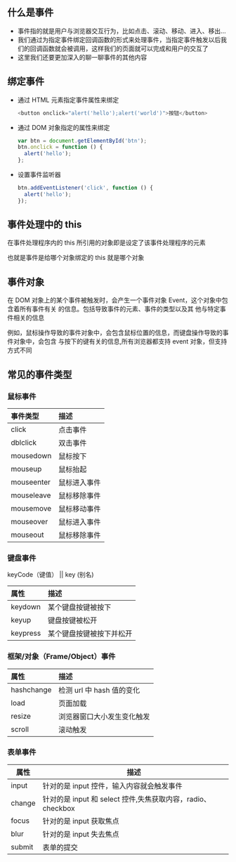 ## 什么是事件

- 事件指的就是用户与浏览器交互行为，比如点击、滚动、移动、进入、移出...
- 我们通过为指定事件绑定回调函数的形式来处理事件，当指定事件触发以后我们的回调函数就会被调用，这样我们的页面就可以完成和用户的交互了
- 这里我们还要更加深入的聊一聊事件的其他内容

## 绑定事件

- 通过 HTML 元素指定事件属性来绑定

  ```js
  <button onclick="alert('hello');alert('world')">按钮</button>
  ```

- 通过 DOM 对象指定的属性来绑定

  ```js
  var btn = document.getElementById('btn');
  btn.onclick = function () {
  	alert('hello');
  };
  ```

- 设置事件监听器

  ```js
  btn.addEventListener('click', function () {
  	alert('hello');
  });
  ```

## 事件处理中的 this

在事件处理程序内的 this 所引用的对象即是设定了该事件处理程序的元素

也就是事件是给哪个对象绑定的 this 就是哪个对象

## 事件对象

在 DOM 对象上的某个事件被触发时，会产生一个事件对象 Event，这个对象中包含着所有事件有关 的信息。包括导致事件的元素、事件的类型以及其 他与特定事件相关的信息

例如，鼠标操作导致的事件对象中，会包含鼠标位置的信息，而键盘操作导致的事件对象中，会包含 与按下的键有关的信息,所有浏览器都支持 event 对象，但支持方式不同

## 常见的事件类型

### 鼠标事件

| 事件类型   | 描述         |
| :--------- | :----------- |
| click      | 点击事件     |
| dblclick   | 双击事件     |
| mousedown  | 鼠标按下     |
| mouseup    | 鼠标抬起     |
| mouseenter | 鼠标进入事件 |
| mouseleave | 鼠标移除事件 |
| mousemove  | 鼠标移动事件 |
| mouseover  | 鼠标进入事件 |
| mouseout   | 鼠标移除事件 |

### 键盘事件

keyCode（键值） || key (别名)

| 属性     | 描述                     |
| :------- | :----------------------- |
| keydown  | 某个键盘按键被按下       |
| keyup    | 键盘按键被松开           |
| keypress | 某个键盘按键被按下并松开 |

### 框架/对象（Frame/Object）事件

| 属性       | 描述                       |
| :--------- | :------------------------- |
| hashchange | 检测 url 中 hash 值的变化  |
| load       | 页面加载                   |
| resize     | 浏览器窗口大小发生变化触发 |
| scroll     | 滚动触发                   |

### 表单事件

| 属性   | 描述                                                        |
| ------ | ----------------------------------------------------------- |
| input  | 针对的是 input 控件，输入内容就会触发事件                   |
| change | 针对的是 input 和 select 控件,失焦获取内容，radio、checkbox |
| focus  | 针对的是 input 获取焦点                                     |
| blur   | 针对的是 input 失去焦点                                     |
| submit | 表单的提交                                                  |

